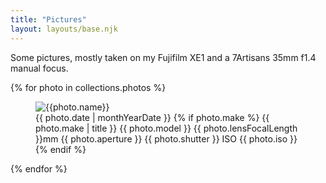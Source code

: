 ```yaml
---
title: "Pictures"
layout: layouts/base.njk
---
```


Some pictures, mostly taken on my Fujifilm XE1 and a 7Artisans 35mm f1.4 manual focus.

{% for photo in collections.photos %}

<div class="photo-wrapper">
<figure class="photo">
<div class="photo-image">
    <img src="{{photo.src}}" alt="{{photo.name}}">
</div>

<figcaption>
<span class="photo-name">
    <!-- {{photo.name}} — -->
    <time datetime="{{ photo.date | htmlDateString }}">{{ photo.date | monthYearDate }}</time>
</span>
<!-- Beware of indentation turning into <pre> -->
<span class="photo-info">
{% if photo.make %}
{{ photo.make | title }} {{ photo.model }} <span title="{{ photo.lensFocalLengthEquivalent }}mm (Film Equivalent Focal Length)">{{ photo.lensFocalLength }}mm</span> {{ photo.aperture }} {{ photo.shutter }} ISO {{ photo.iso }}
{% endif %}
</span>

</figcaption>
</figure>
</div>

{% endfor %}

